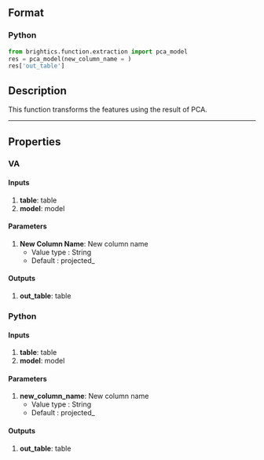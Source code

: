 ## Format
### Python
```python
from brightics.function.extraction import pca_model
res = pca_model(new_column_name = )
res['out_table']
```

## Description
This function transforms the features using the result of PCA.

---

## Properties
### VA
#### Inputs
1. **table**: table
2. **model**: model

#### Parameters
1. **New Column Name**: New column name
   - Value type : String
   - Default : projected_

#### Outputs
1. **out_table**: table

### Python
#### Inputs
1. **table**: table
2. **model**: model

#### Parameters
1. **new_column_name**: New column name
   - Value type : String
   - Default : projected_

#### Outputs
1. **out_table**: table


